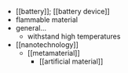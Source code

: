 - [[battery]]; [[battery device]]
- flammable material
- general...
    - withstand high temperatures
- [[nanotechnology]]
    - [[metamaterial]]
        - [[artificial material]]
